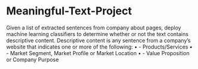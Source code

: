 # Meaningful-Text-Project
Given a list of extracted sentences from company about pages, deploy machine learning classifiers to determine whether or not the text contains descriptive content. 
Descriptive content is any sentence from a company’s website that indicates one or more of the following:
•	-  Products/Services 
•	-  Market Segment, Market Profile or Market Location 
•	-  Value Proposition or Company Purpose 

